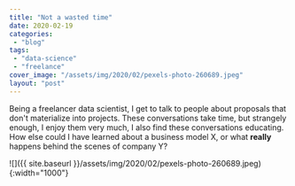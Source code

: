 ```yaml
---
title: "Not a wasted time"
date: 2020-02-19
categories: 
 - "blog"
tags: 
 - "data-science"
 - "freelance"
cover_image: "/assets/img/2020/02/pexels-photo-260689.jpeg"
layout: "post"
---
```


Being a freelancer data scientist, I get to talk to people about proposals that don't materialize into projects. These conversations take time, but strangely enough, I enjoy them very much, I also find these conversations educating. How else could I have learned about a business model X, or what **really** happens behind the scenes of company Y?

![]({{ site.baseurl }}/assets/img/2020/02/pexels-photo-260689.jpeg){:width="1000"}
